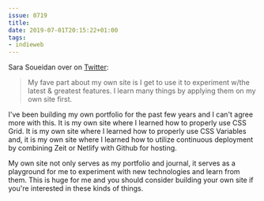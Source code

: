```yaml
---
issue: 0719
title:
date: 2019-07-01T20:15:22+01:00
tags:
- indieweb
---
```

Sara Soueidan over on [Twitter](https://twitter.com/SaraSoueidan/status/1093781448505651201):
> My fave part about my own site is I get to use it to experiment w/the latest & greatest features. I learn many things by applying them on my own site first.

I've been building my own portfolio for the past few years and I can't agree more with this. It is my own site where I learned how to properly use CSS Grid. It is my own site where I learned how to properly use CSS Variables and, it is my own site where I learned how to utilize continuous deployment by combining Zeit or Netlify with Github for hosting.

My own site not only serves as my portfolio and journal, it serves as a playground for me to experiment with new technologies and learn from them. This is huge for me and you should consider building your own site if you're interested in these kinds of things.